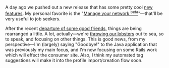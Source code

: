 A day ago we pushed out a new release that has some pretty cool <a href="http://jobster.blogs.com/blog_dot_jobster_dot_com/2007/03/jobsters_march_.html">new features</a>.  My personal favorite is the "<a href="http://jobster.com/at/contact">Manage your network <sup>beta</sup></a>"&mdash;that'll be very useful to job seekers.

After the recent <a href="http://houseofhaug.net/blog/archives/2007/03/11/lost-hedgehog">departure of some good friends</a>, things are being rearranged a little.  A lot, actually&mdash;we're <a href="http://www.authorama.com/alice-in-wonderland-10.html">throwing our lobsters</a> out to sea, so to speak, and focusing on other things.   This is good news, from my perspective&mdash;I'm (largely) saying "Goodbye!" to the Java application that was previously my main focus, and I'm now focusing on some Rails work which will effect the consumer site.  Also, I think my automated tag suggestions will make it into the profile import/creation flow soon.